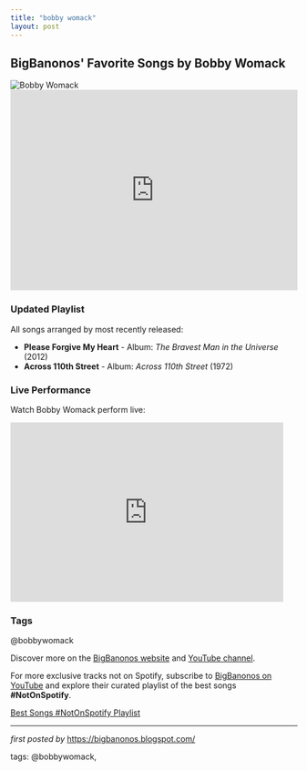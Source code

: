 ```yaml
---
title: "bobby womack"
layout: post
---
```

<h2>BigBanonos' Favorite Songs by Bobby Womack</h2> <div> <img src="https://www.rollingstone.com/wp-content/uploads/2018/06/rs-15946-20140628-bobbywomack-06-x1800-1403958211.jpg" alt="Bobby Womack">
</div> <div> <iframe src="https://open.spotify.com/embed/playlist/6pEkN5IhHMBldaFxAiAgTV?utm_source=generator" width="100%" height="352" frameBorder="0" allowfullscreen="" allow="autoplay; clipboard-write; encrypted-media; fullscreen; picture-in-picture" loading="lazy"></iframe>
</div> <h3>Updated Playlist</h3>
<p>All songs arranged by most recently released:</p> <ul> <li><strong>Please Forgive My Heart</strong> - Album: <em>The Bravest Man in the Universe</em> (2012)</li> <li><strong>Across 110th Street</strong> - Album: <em>Across 110th Street</em> (1972)</li>
</ul> <h3>Live Performance</h3>
<p>Watch Bobby Womack perform live:</p>
<div> <iframe allowfullscreen="" frameborder="0" height="315" src="https://www.youtube.com/embed/Th2XiEN2Dcg?list=PLtuNtuTatqI2XJ2C1xAz_8dMBUrY86NM0" width="95%"></iframe>
</div> <h3>Tags</h3>
<p> @bobbywomack
</p> <p>Discover more on the <a href="https://bigbanonos.blogspot.com/" target="_blank">BigBanonos website</a> and <a href="https://www.youtube.com/@BigBanonos" target="_blank">YouTube channel</a>.</p>


<!--Subscribe and Playlist Links-->
<div>
    <p>For more exclusive tracks not on Spotify, subscribe to <a href="https://www.youtube.com/@BigBanonos" target="_blank">BigBanonos on YouTube</a> and explore their curated playlist of the best songs <strong>#NotOnSpotify</strong>.</p>
    <p><a href="https://www.youtube.com/playlist?list=PLtuNtuTatqI0kFahUCbtbfenC_ET5O_tr" target="_blank">Best Songs #NotOnSpotify Playlist<br /></a></p></div>

<hr />

<p><em>first posted by</em> <a href="https://bigbanonos.blogspot.com/" rel="noopener" target="_new">https://bigbanonos.blogspot.com/</a></p>

<p>tags: @bobbywomack,</p>
